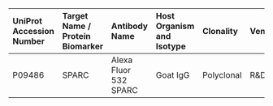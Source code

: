 | UniProt Accession Number   | Target Name / Protein Biomarker   | Antibody Name         | Host Organism and Isotype   | Clonality   | Vendor   | Catalog Number       | Conjugate                    | RRID       | Application   | Method   | Tissue Preservation   | Tissue           | Detergent         |   Antigen Retrieval Conditions | Dye Inactivation Conditions   | Support                                                                                                  | Oppose   |
|:---------------------------|:----------------------------------|:----------------------|:----------------------------|:------------|:---------|:---------------------|:-----------------------------|:-----------|:--------------|:---------|:----------------------|:-----------------|:------------------|-------------------------------:|:------------------------------|:---------------------------------------------------------------------------------------------------------|:---------|
| P09486                     | SPARC                             | Alexa Fluor 532 SPARC | Goat IgG                    | Polyclonal  | R&D      | AF941 (Unconjugated) | AF532 (Custom-Thermo A20182) | AB_2892754 | IHC-Fr        | IBEX2D   | 1% PFA Fixed Frozen   | Human lymph node | 0.3% Triton-X-100 |                            nan | 1 mg/ml LiBH4 15 minutes      | [0000-0003-0315-7727](supporting_material/SPARC_AF532%20(Custom-Thermo%20A20182)/0000-0003-0315-7727.md) |          |